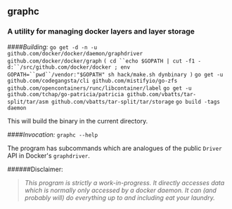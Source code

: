 ## graphc

### A utility for managing docker layers and layer storage

####*Building:*
 `go get -d -n -u github.com/docker/docker/daemon/graphdriver github.com/docker/docker/graph`
 `( cd ``echo $GOPATH | cut -f1 -d:``/src/github.com/docker/docker ; env GOPATH=``pwd``/vendor:"$GOPATH" sh hack/make.sh dynbinary )`
 `go get -u github.com/codegangsta/cli github.com/mistifyio/go-zfs github.com/opencontainers/runc/libcontainer/label`
 `go get -u github.com/tchap/go-patricia/patricia github.com/vbatts/tar-split/tar/asm github.com/vbatts/tar-split/tar/storage`
 `go build -tags daemon`

This will build the binary in the current directory.

####*Invocation:*
`graphc --help`

The program has subcommands which are analogues of the public `Driver` API in
Docker's `graphdriver`.

######Disclaimer:
> *This program is strictly a work-in-progress.  It directly accesses data
> which is normally only accessed by a docker daemon.  It can (and probably
> will) do everything up to and including eat your laundry.*
